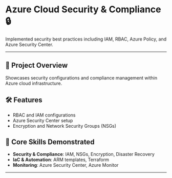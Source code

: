 # Azure Cloud Security & Compliance 🔒

Implemented security best practices including IAM, RBAC, Azure Policy, and Azure Security Center.

---

## 📖 Project Overview

Showcases security configurations and compliance management within Azure cloud infrastructure.

## 🛠️ Features

- RBAC and IAM configurations
- Azure Security Center setup
- Encryption and Network Security Groups (NSGs)

## 🌟 Core Skills Demonstrated

- **Security & Compliance**: IAM, NSGs, Encryption, Disaster Recovery
- **IaC & Automation**: ARM templates, Terraform
- **Monitoring**: Azure Security Center, Azure Monitor

---
